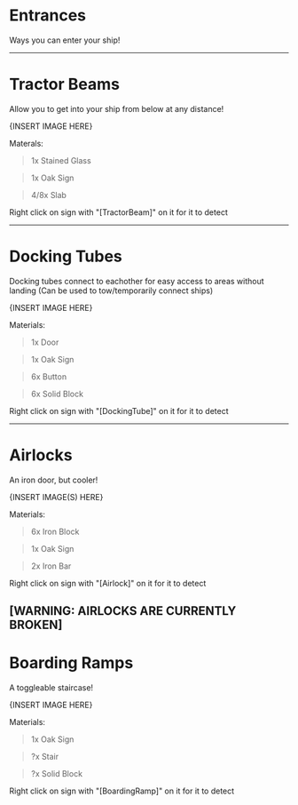 # Entrances
Ways you can enter your ship!

---
# Tractor Beams
Allow you to get into your ship from below at any distance!

{INSERT IMAGE HERE}

Materals:
> 1x Stained Glass

> 1x Oak Sign

> 4/8x Slab

Right click on sign with "[TractorBeam]" on it for it to detect

---
# Docking Tubes
Docking tubes connect to eachother for easy access to areas without landing (Can be used to tow/temporarily connect ships)

{INSERT IMAGE HERE}

Materials:
> 1x Door

> 1x Oak Sign

> 6x Button

> 6x Solid Block

Right click on sign with "[DockingTube]" on it for it to detect

---
# Airlocks
An iron door, but cooler!

{INSERT IMAGE(S) HERE} 

Materials:
>6x Iron Block

>1x Oak Sign

>2x Iron Bar

Right click on sign with "[Airlock]" on it for it to detect

[WARNING: AIRLOCKS ARE CURRENTLY BROKEN]
---
# Boarding Ramps
A toggleable staircase!

{INSERT IMAGE HERE}

Materials:
>1x Oak Sign

>?x Stair

>?x Solid Block

Right click on sign with "[BoardingRamp]" on it for it to detect
